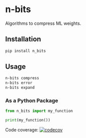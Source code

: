 # n-bits

Algorithms to compress ML weights.


## Installation

```bash
pip install n_bits
```

## Usage

```bash
n-bits compress
n-bits error
n-bits expand
```

### As a Python Package

```python
from n_bits import my_function

print(my_function())
```

Code coverage:
[![codecov](https://codecov.io/gh/maruel/n-bits-py/graph/badge.svg?token=D54RD4K2OH)](https://codecov.io/gh/maruel/n-bits-py)
